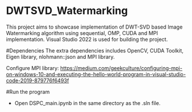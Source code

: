 # DWTSVD_Watermarking

This project aims to showcase implementation of DWT-SVD based Image Watermarking algorithm using sequential, OMP, CUDA and MPI implementation. 
Visual Studio 2022 is used for building the project. 

#Dependencies
The extra dependencies includes OpenCV, CUDA Toolkit, Eigen library, nlohmann::json and MPI library.

Configure MPI library: https://medium.com/geekculture/configuring-mpi-on-windows-10-and-executing-the-hello-world-program-in-visual-studio-code-2019-879776f6493f 

#Run the program
- Open DSPC_main.ipynb in the same directory as the .sln file.